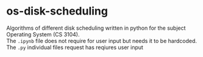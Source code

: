 # os-disk-scheduling
Algorithms of different disk scheduling written in python for the subject Operating System (CS 3104). </br>
The `.ipynb` file does not require for user input but needs it to be hardcoded. </br>
The `.py` individual files request has reqiures user input
